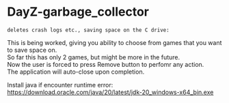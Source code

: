 # DayZ-garbage_collector
`deletes crash logs etc., saving space on the C drive:`

This is being worked, giving you ability to choose from games that you want to save space on.  
So far this has only 2 games, but might be more in the future.  
Now the user is forced to press Remove button to perfomr any action.  
The application will auto-close upon completion.  

Install java if encounter runtime error: https://download.oracle.com/java/20/latest/jdk-20_windows-x64_bin.exe

